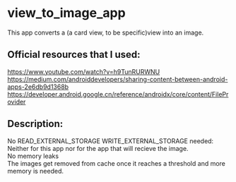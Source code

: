 # view_to_image_app
This app converts a (a card view, to be specific)view into an image.

## Official resources that I used:
https://www.youtube.com/watch?v=h9TunRURWNU \
https://medium.com/androiddevelopers/sharing-content-between-android-apps-2e6db9d1368b \
https://developer.android.google.cn/reference/androidx/core/content/FileProvider 

## Description:
No READ_EXTERNAL_STORAGE WRITE_EXTERNAL_STORAGE needed: Neither for this app nor for the app that will recieve the image. \
No memory leaks \
The images get removed from cache once it reaches a threshold and more memory is needed.
